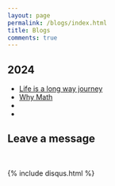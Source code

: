 ```yaml
---
layout: page
permalink: /blogs/index.html
title: Blogs
comments: true
---
```


## 2024
- [Life is a long way journey](http:///Sam-superlab.github.io/blogs/Blog-Lifejourney/)
- [Why Math](http://Sam-superlab.github.io/blogs/Blog-Math1st/)
- []()
- []()

## Leave a message
<br>

{% include disqus.html %} 

<br>